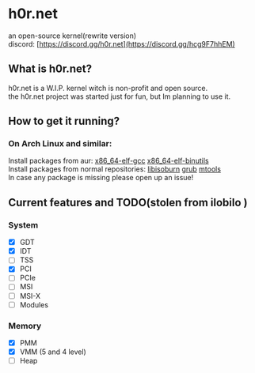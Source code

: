 
# h0r.net
an open-source kernel(rewrite version)</br>
discord: [https://discord.gg/h0r.net](https://discord.gg/hcg9F7hhEM)</br>

## What is h0r.net?
h0r.net is a W.I.P. kernel witch is non-profit and open source.</br>
the h0r.net project was started just for fun, but Im planning to use it.</br>
## How to get it running?
### On Arch Linux and similar:
  Install packages from aur: [x86_64-elf-gcc](https://aur.archlinux.org/packages/x86_64-elf-gcc) [x86_64-elf-binutils](https://aur.archlinux.org/packages/x86_64-elf-binutils)</br>
  Install packages from normal repositories: [libisoburn](https://archlinux.org/packages/extra/x86_64/libisoburn/) [grub](https://archlinux.org/packages/core/x86_64/grub/) [mtools](https://archlinux.org/packages/extra/x86_64/mtools/)</br>
In case any package is missing please open up an issue!</br>

## Current features and TODO(stolen from  ilobilo )

### System
- [x] GDT
- [x] IDT
- [ ] TSS
- [x] PCI
- [ ] PCIe
- [ ] MSI
- [ ] MSI-X
- [ ] Modules

### Memory
- [x] PMM
- [x] VMM (5 and 4 level)
- [ ] Heap
<!--
### ACPI
- [ ] ACPI
- [ ] LAPIC
- [ ] IOAPIC
- [ ] LAI

### Device drivers
#### Audio
- [ ] PC speaker
- [ ] AC97
- [ ] Intel High Definition Audio
- [ ] SB16
#### I/O
- [ ] PS/2 Keyboard
- [ ] PS/2 Mouse
- [ ] COM

#### VMs
- [ ] VMWare Tools
- [ ] VBox Guest Additions
- [ ] Virtio
#### Storage
- [ ] FDC
- [ ] IDE
- [ ] SATA
- [ ] NVMe
- [ ] Virtio block
#### Network
- [ ] RTL8139
- [ ] RTL8169
- [ ] E1000
- [ ] Virtio network
#### USB
- [ ] UHCI
- [ ] OHCI
- [ ] EHCI
- [ ] XHCI 

### Timers
- [ ] HPET
- [ ] PIT
- [ ] RTC
- [ ] LAPIC Timer

### Tasking
- [ ] SMP
- [ ] Scheduler
- [ ] Signals

### Partition tables
- [ ] MBR
- [ ] GPT 

### Filesystems
- [ ] VFS
- [ ] TMPFS
- [ ] DEVTMPFS
- [ ] PROCFS
- [ ] SYSFS
- [ ] USTAR
- [ ] ILAR
- [ ] Ext2
- [ ] Fat32
- [ ] ISO9660
- [ ] NTFS

### Userspace
- [ ] System calls
- [ ] ELF
- [ ] Userspace
- [ ] Libc
- [ ] Bash
- [ ] DOOM

### Network stack
- [ ] Ethernet
- [ ] ARP
- [ ] IPv4
- [ ] ICMPv4
- [ ] TCP
- [ ] UDP
- [ ] DHCP
- [ ] HTTP
- [ ] Telnet
- [ ] SSL
- [ ] Or just LWIP
-->
